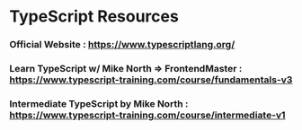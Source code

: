 # TypeScript Resources

### Official Website : https://www.typescriptlang.org/

### Learn TypeScript w/ Mike North => FrontendMaster : https://www.typescript-training.com/course/fundamentals-v3

### Intermediate TypeScript by Mike North : https://www.typescript-training.com/course/intermediate-v1

